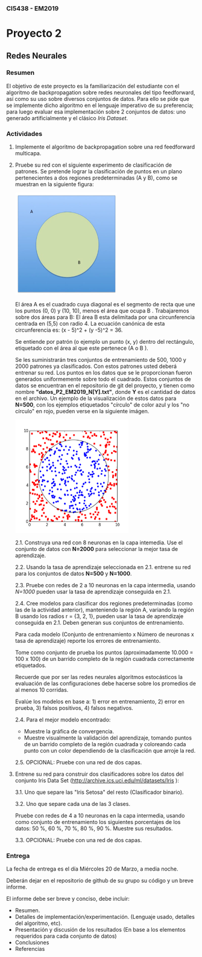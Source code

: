 ### CI5438 - EM2019

# Proyecto 2

## Redes Neurales

### Resumen
El objetivo de este proyecto es la familiarización del estudiante con el algoritmo de backpropagation sobre redes neuronales del tipo feedforward, así como su uso sobre diversos conjuntos de datos. Para ello se pide que se implemente dicho algoritmo en el lenguaje imperativo de su preferencia; para luego evaluar esa implementación sobre 2 conjuntos de datos: uno generado artificialmente y el clásico *Iris Dataset*.

### Actividades

1. Implemente el algoritmo de backpropagation sobre una red feedforward multicapa.

2. Pruebe su red con el siguiente experimento de clasificación de patrones. Se pretende lograr la clasificación de puntos en un plano pertenecientes a dos regiones predeterminadas (A y B), como se muestran en la siguiente figura:

 

	
	<img src="circulo.jpg" width="270" height="270">


	El área A es el cuadrado cuya diagonal es el segmento de recta que une los puntos (0, 0) y (10, 10), menos el área que ocupa B . Trabajaremos sobre dos áreas para B:
	El área B esta delimitada por una circunferencia centrada en (5,5) con radio 4. La ecuación canónica de esta circunferencia es: (x - 5)^2 + (y -5)^2 = 36.

	Se entiende por patrón (o ejemplo un punto (x, y) dentro del rectángulo, etiquetado con el área al que este pertenece (A o B ). 
	
	Se les suministrarán tres conjuntos de entrenamiento de 500, 1000 y 2000 patrones ya clasificados. Con estos patrones usted deberá entrenar su red. Los puntos en los datos que se le proporcionan fueron generados uniformemente sobre todo el cuadrado. Estos conjuntos de datos se encuentran en el repositorio de git del proyecto, y tienen como nombre **"datos_P2_EM2019_N[Y].txt"**, donde **Y** es el cantidad de datos en el archivo. Un ejemplo de la visualización de estos datos para **N=500**, con los ejemplos etiquetados "círculo" de color azul y los "no círculo" en rojo, pueden verse en la siguiente imágen. 

	<img src="datos_500.png" width="300" height="300">

	2.1. Construya una red con 8 neuronas en la capa intemedia. Use el conjunto de datos con **N=2000** para seleccionar la mejor tasa de aprendizaje.

	2.2. Usando la tasa de aprendizaje seleccionada en 2.1. entrene su red para los conjuntos de datos 
	**N=500** y **N=1000**.  

	2.3. Pruebe con redes de 2 a 10 neuronas en la capa intermedia, usando *N=1000* pueden usar la tasa de aprendizaje conseguida en 2.1. 

	2.4. Cree modelos para clasificar dos regiones predeterminadas (como las de la actividad anterior), manteniendo la región A, variando la región B usando los radios r = {3, 2, 1}, pueden usar la tasa de aprendizaje conseguida en 2.1.  Deben generan sus conjuntos de entrenamiento. 


	Para cada modelo (Conjunto de entrenamiento x Número de neuronas x tasa de aprendizaje) reporte los errores de entrenamiento. 

	Tome como conjunto de prueba los puntos (aproximadamente 10.000 = 100 x 100) de un barrido completo de la región cuadrada correctamente etiquetados. 

	Recuerde que por ser las redes neurales algoritmos estocásticos la evaluación de las configuraciones debe hacerse sobre los promedios de al menos 10 corridas. 

	Evalúe los modelos en base a: 1) error en entrenamiento, 2) error en prueba, 3) falsos positivos, 4) falsos negativos. 

	2.4. Para el mejor modelo  encontrado: 
	- Muestre la gráfica de convergencia. 
	- Muestre visualmente la validación del aprendizaje, tomando puntos de un barrido completo de la región cuadrada y coloreando cada punto con un color dependiendo de la clasificación que arroje la red. 

	
	2.5. OPCIONAL: Pruebe con una red de dos capas.


3. Entrene su red para construir dos clasificadores sobre los datos del conjunto Iris Data Set
(http://archive.ics.uci.edu/ml/datasets/Iris ):

	3.1. Uno que separe las "Iris Setosa" del resto (Clasificador binario).

	3.2. Uno que separe cada una de las 3 clases.

	Pruebe con redes de 4 a 10 neuronas en la capa intermedia, usando como conjunto de entrenamiento los siguientes porcentajes de los datos: 50 %, 60 %, 70 %, 80 %, 90 %. Muestre sus resultados. 

	3.3. OPCIONAL: Pruebe con una red de dos capas.

### Entrega

La fecha de entrega es el día Miércoles 20 de Marzo, a media noche.

Deberán dejar en el repositorio de github de su grupo su código y un breve informe.

El informe debe ser breve y conciso, debe incluir:

- Resumen. 
- Detalles de implementación/experimentación. (Lenguaje usado, detalles del algoritmo, etc). 
- Presentación y discusión de los resultados (En base a los elementos requeridos para cada conjunto de datos) 
- Conclusiones 
- Referencias